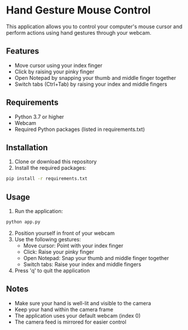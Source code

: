 # Hand Gesture Mouse Control

This application allows you to control your computer's mouse cursor and perform actions using hand gestures through your webcam.

## Features

- Move cursor using your index finger
- Click by raising your pinky finger
- Open Notepad by snapping your thumb and middle finger together
- Switch tabs (Ctrl+Tab) by raising your index and middle fingers

## Requirements

- Python 3.7 or higher
- Webcam
- Required Python packages (listed in requirements.txt)

## Installation

1. Clone or download this repository
2. Install the required packages:
```bash
pip install -r requirements.txt
```

## Usage

1. Run the application:
```bash
python app.py
```

2. Position yourself in front of your webcam
3. Use the following gestures:
   - Move cursor: Point with your index finger
   - Click: Raise your pinky finger
   - Open Notepad: Snap your thumb and middle finger together
   - Switch tabs: Raise your index and middle fingers
4. Press 'q' to quit the application

## Notes

- Make sure your hand is well-lit and visible to the camera
- Keep your hand within the camera frame
- The application uses your default webcam (index 0)
- The camera feed is mirrored for easier control 